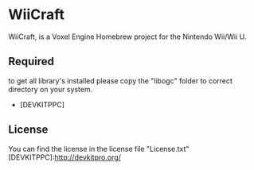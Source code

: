 WiiCraft
=========

WiiCraft, is a Voxel Engine Homebrew project for the Nintendo Wii/Wii U.

Required
-----------

to get all library's installed please copy the "libogc" folder to correct directory on your system.
* [DEVKITPPC]



License
----
You can find the license in the license file "License.txt"
[DEVKITPPC]:http://devkitpro.org/
